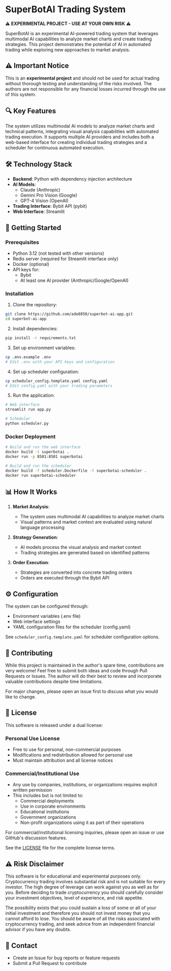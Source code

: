 # SuperBotAI Trading System

⚠️ **EXPERIMENTAL PROJECT - USE AT YOUR OWN RISK** ⚠️

SuperBotAI is an experimental AI-powered trading system that leverages multimodal AI capabilities to analyze market charts and create trading strategies. This project demonstrates the potential of AI in automated trading while exploring new approaches to market analysis.

## ⚠️ Important Notice

This is an **experimental project** and should not be used for actual trading without thorough testing and understanding of the risks involved. The authors are not responsible for any financial losses incurred through the use of this system.

## 🔍 Key Features

The system utilizes multimodal AI models to analyze market charts and technical patterns, integrating visual analysis capabilities with automated trading execution. It supports multiple AI providers and includes both a web-based interface for creating individual trading strategies and a scheduler for continuous automated execution.

## 🛠 Technology Stack

- **Backend**: Python with dependency injection architecture
- **AI Models**: 
  - Claude (Anthropic)
  - Gemini Pro Vision (Google)
  - GPT-4 Vision (OpenAI)
- **Trading Interface**: Bybit API (pybit)
- **Web Interface**: Streamlit

## 🚀 Getting Started

### Prerequisites

- Python 3.12 (not tested with other versions)
- Redis server (required for Streamlit interface only)
- Docker (optional)
- API keys for:
  - Bybit
  - At least one AI provider (Anthropic/Google/OpenAI)

### Installation

1. Clone the repository:
```bash
git clone https://github.com/ade8850/superbot-ai-app.git
cd superbot-ai-app
```

2. Install dependencies:
```bash
pip install -r requirements.txt
```

3. Set up environment variables:
```bash
cp .env.example .env
# Edit .env with your API keys and configuration
```

4. Set up scheduler configuration:
```bash
cp scheduler_config.template.yaml config.yaml
# Edit config.yaml with your trading parameters
```

5. Run the application:
```bash
# Web interface
streamlit run app.py

# Scheduler
python scheduler.py
```

### Docker Deployment

```bash
# Build and run the web interface
docker build -t superbotai .
docker run -p 8501:8501 superbotai

# Build and run the scheduler
docker build -f scheduler.Dockerfile -t superbotai-scheduler .
docker run superbotai-scheduler
```

## 📊 How It Works

1. **Market Analysis**:
   - The system uses multimodal AI capabilities to analyze market charts
   - Visual patterns and market context are evaluated using natural language processing

2. **Strategy Generation**:
   - AI models process the visual analysis and market context
   - Trading strategies are generated based on identified patterns

3. **Order Execution**:
   - Strategies are converted into concrete trading orders
   - Orders are executed through the Bybit API

## ⚙️ Configuration

The system can be configured through:
- Environment variables (.env file)
- Web interface settings
- YAML configuration files for the scheduler (config.yaml)

See `scheduler_config.template.yaml` for scheduler configuration options.

## 🤝 Contributing

While this project is maintained in the author's spare time, contributions are very welcome! Feel free to submit both ideas and code through Pull Requests or Issues. The author will do their best to review and incorporate valuable contributions despite time limitations.

For major changes, please open an issue first to discuss what you would like to change.

## 📜 License

This software is released under a dual license:

### Personal Use License
- Free to use for personal, non-commercial purposes
- Modifications and redistribution allowed for personal use
- Must maintain attribution and all license notices

### Commercial/Institutional Use
- Any use by companies, institutions, or organizations requires explicit written permission
- This includes but is not limited to:
  - Commercial deployments
  - Use in corporate environments
  - Educational institutions
  - Government organizations
  - Non-profit organizations using it as part of their operations

For commercial/institutional licensing inquiries, please open an issue or use GitHub's discussion features.

See the [LICENSE](LICENSE) file for the complete license terms.

## ⚠️ Risk Disclaimer

This software is for educational and experimental purposes only. Cryptocurrency trading involves substantial risk and is not suitable for every investor. The high degree of leverage can work against you as well as for you. Before deciding to trade cryptocurrency you should carefully consider your investment objectives, level of experience, and risk appetite.

The possibility exists that you could sustain a loss of some or all of your initial investment and therefore you should not invest money that you cannot afford to lose. You should be aware of all the risks associated with cryptocurrency trading, and seek advice from an independent financial advisor if you have any doubts.

## 📧 Contact

- Create an Issue for bug reports or feature requests
- Submit a Pull Request to contribute